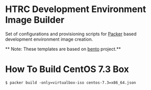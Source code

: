 # HTRC Development Environment Image Builder

Set of configurations and provisioning scripts for [Packer](https://www.packer.io) based development environment image creation.

** Note: These templates are based on [bento](http://chef.github.io/bento/) project.**

# How To Build CentOS 7.3 Box

```
$ packer build -only=virtualbox-iso centos-7.3=x86_64.json
```
